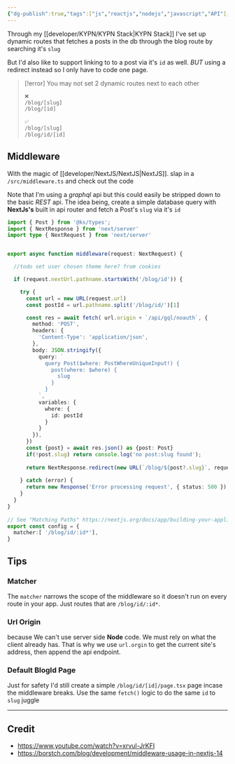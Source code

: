 ```yaml
---
{"dg-publish":true,"tags":["js","reactjs","nodejs","javascript","API"],"permalink":"/developer/NextJS/NextJs Middleware Dynamic Redirect/","dgPassFrontmatter":true}
---
```


Through my [[developer/KYPN/KYPN Stack\|KYPN Stack]] I've set up dynamic routes that fetches a posts in the db through the blog route by searching it's `slug`

But I'd also like to support linking to to a post via it's `id` as well. *BUT* using a redirect instead so I only have to code one page.

> [!error] You may not set 2 dynamic routes next to each other
> ```txt
> ❌ 
> /blog/[slug]
> /blog/[id]
> 
> ✅
> /blog/[slug]
> /blog/id/[id]
> ```

## Middleware
With the magic of [[developer/NextJS/NextJS\|NextJS]]. slap in a `/src/middleware.ts` and check out the code

Note that I'm using a *graphql* api but this could easily be stripped down to the basic *REST* api. The idea being, create a simple database query with **NextJs's** built in api router and fetch a Post's `slug` via it's `id`

```ts
import { Post } from '@ks/types';
import { NextResponse } from 'next/server'
import type { NextRequest } from 'next/server'


export async function middleware(request: NextRequest) {

  //todo set user chosen theme here? from cookies

  if (request.nextUrl.pathname.startsWith('/blog/id')) {

    try {
      const url = new URL(request.url)
      const postId = url.pathname.split('/blog/id/')[1]

      const res = await fetch( url.origin + `/api/gql/noauth`, {
        method: 'POST',
        headers: {
          'Content-Type': 'application/json',
        },
        body: JSON.stringify({
          query: `
            query Post($where: PostWhereUniqueInput!) {
              post(where: $where) {
                slug
              }
            }
          `,
          variables: {
            where: {
              id: postId
            }
          }
        }),
      })
      const {post} = await res.json() as {post: Post}
      if(!post.slug) return console.log('no post:slug found');
      
      return NextResponse.redirect(new URL(`/blog/${post?.slug}`, request.url))
      
    } catch (error) {
      return new Response('Error processing request', { status: 500 });
    }
  }
}
 
// See "Matching Paths" https://nextjs.org/docs/app/building-your-application/routing/middleware#matching-paths
export const config = {
  matcher:[ '/blog/id/:id*'],
}
```

## Tips
### Matcher
The `matcher` narrows the scope of the middleware so it doesn't run on every route in your app. Just routes that are `/blog/id/:id*`. 
### Url Origin
because We can't use server side **Node** code. We must rely on what the client already has. That is why we use `url.orgin` to get the current site's address, then append the api endpoint.
### Default BlogId Page
Just for safety I'd still create a simple `/blog/id/[id]/page.tsx` page incase the middleware breaks. Use the same `fetch()` logic to do the same `id` to `slug` juggle

---
## Credit
- https://www.youtube.com/watch?v=xrvul-JrKFI
- https://borstch.com/blog/development/middleware-usage-in-nextjs-14
